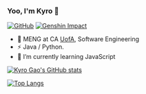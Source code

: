 ### Yoo, I'm Kyro 👋
[![GitHub](https://img.shields.io/badge/dynamic/json?logo=github&label=GitHub&labelColor=2C2E43&color=2C2E43&query=%24.count&url=https%3A%2F%2Fapi.swo.moe%2Fstats%2Fgithub%2FPgao4)](https://github.com/Pgao4)
[![Genshin Impact](https://img.shields.io/badge/Genshin%20Impact-165688340-2C2E43?labelColor=2C2E43)](https://space.bilibili.com/37287031/)
- 🍻 MENG at CA [UofA](https://www.ualberta.ca), Software Engineering
- ⚡ Java / Python.
- 🌱 I’m currently learning JavaScript

[![Kyro Gao's GitHub stats](https://github-readme-stats.vercel.app/api?username=Pgao4&count_private=true&show_icons=true&theme=vue-dark)](https://github.com/Pgao4)

[![Top Langs](https://github-readme-stats.vercel.app/api/top-langs/?username=anuraghazra&layout=compact&theme=vue-dark)](https://github.com/Pgao4)
<!--
**Pgao4/Pgao4** is a ✨ _special_ ✨ repository because its `README.md` (this file) appears on your GitHub profile.

Here are some ideas to get you started:

- 🔭 I’m currently working on ...
- 🌱 I’m currently learning ...
- 👯 I’m looking to collaborate on ...
- 🤔 I’m looking for help with ...
- 💬 Ask me about ...
- 📫 How to reach me: ...
- 😄 Pronouns: ...
- ⚡ Fun fact: ...
-->
